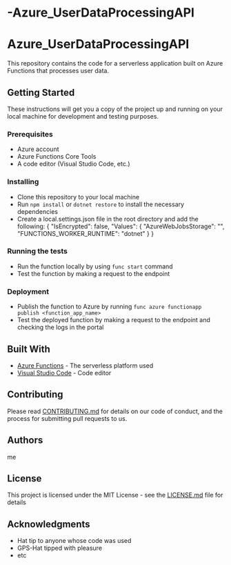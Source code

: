 # -Azure_UserDataProcessingAPI
  # Azure_UserDataProcessingAPI

This repository contains the code for a serverless application built on Azure Functions that processes user data.

## Getting Started

These instructions will get you a copy of the project up and running on your local machine for development and testing purposes.

### Prerequisites

- Azure account
- Azure Functions Core Tools
- A code editor (Visual Studio Code, etc.)

### Installing

- Clone this repository to your local machine
- Run `npm install` or `dotnet restore` to install the necessary dependencies
- Create a local.settings.json file in the root directory and add the following:
   {
    "IsEncrypted": false,
    "Values": {
        "AzureWebJobsStorage": "",
        "FUNCTIONS_WORKER_RUNTIME": "dotnet"
    }
   }

### Running the tests

- Run the function locally by using `func start` command
- Test the function by making a request to the endpoint

### Deployment

- Publish the function to Azure by running `func azure functionapp publish <function_app_name>`
- Test the deployed function by making a request to the endpoint and checking the logs in the portal

## Built With

- [Azure Functions](https://docs.microsoft.com/en-us/azure/azure-functions/) - The serverless platform used
- [Visual Studio Code](https://code.visualstudio.com/) - Code editor

## Contributing

Please read [CONTRIBUTING.md](https://gist.github.com/PurpleBooth/b24679402957c63ec426) for details on our code of conduct, and the process for submitting pull requests to us.

## Authors
me


## License

This project is licensed under the MIT License - see the [LICENSE.md](LICENSE.md) file for details

## Acknowledgments

- Hat tip to anyone whose code was used
- GPS-Hat tipped with pleasure 
- etc
